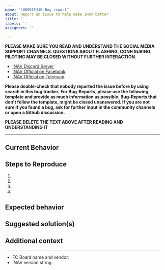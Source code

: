 ```yaml
---
name: "\U0001F41B Bug report"
about: Report an issue to help make INAV better
title: ''
labels: ''
assignees: ''

---
```


**PLEASE MAKE SURE YOU READ AND UNDERSTAND THE SOCIAL MEDIA SUPPORT CHANNELS. QUESTIONS ABOUT FLASHING, CONFIGURING, PILOTING MAY BE CLOSED WITHOUT FURTHER INTERACTION.**

* [INAV Discord Server](https://discord.gg/peg2hhbYwN)
* [INAV Official on Facebook](https://www.facebook.com/groups/INAVOfficial)
* [INAV Official on Telegram](https://t.me/INAVFlight)

**Please double-check that nobody reported the issue before by using search in this bug tracker.**
**For Bug-Reports, please use the following template and provide as much information as possible. Bug-Reports that don't follow the template, might be closed unanswered. If you are not sure if you found a bug, ask for further input in the community channels or open a Github discussion.**

**PLEASE DELETE THE TEXT ABOVE AFTER READING AND UNDERSTANDING IT**

****


## Current Behavior
<!-- If applicable, add screenshots, videos and blackbox logs to help explain your problem. -->

## Steps to Reproduce
<!-- Steps to reproduce the behavior: -->
1.
2.
3.
4.

## Expected behavior
<!-- A clear and concise description of what you expected to happen. -->

## Suggested solution(s)
<!-- How could we solve this issue? What changes would need to made to INAV? -->

## Additional context
<!-- Add any other context about the problem here.  -->
<!-- Go to CLI, execute `dump` command copy its output to [PasteBin](https://pastebin.com) and provide a link to a paste here -->

---
<!-- PLEASE FILL THIS OUT -->
<!-- Use CLI 'version' command to get version string -->

- FC Board name and vendor:
- INAV version string:
